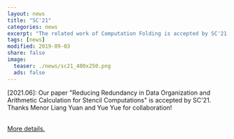 ```yaml
---
layout: news
title: "SC'21"
categories: news
excerpt: "The related work of Computation Folding is accepted by SC'21."  
tags: [news]
modified: 2019-09-03
share: false
image: 
  teaser: ./news/sc21_400x250.png
  ads: false  
---
```



\[2021.06\]: Our paper "Reducing Redundancy in Data Organization and Arithmetic Calculation for Stencil Computations" is accepted by SC'21. Thanks Menor Liang Yuan and Yue Yue for collaboration!

<a href="https://sc21.supercomputing.org/presentation/?id=pap180&sess=sess164"><br>More details.</a></p>